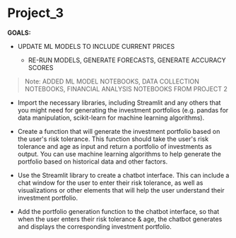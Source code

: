 # Project_3

<b>GOALS:</b> 

* UPDATE ML MODELS TO INCLUDE CURRENT PRICES

  * RE-RUN MODELS, GENERATE FORECASTS, GENERATE ACCURACY SCORES

>Note: ADDED ML MODEL NOTEBOOKS, DATA COLLECTION NOTEBOOKS, FINANCIAL ANALYSIS NOTEBOOKS FROM PROJECT 2

* Import the necessary libraries, including Streamlit and any others that you might need for generating the investment portfolios (e.g. pandas for data manipulation, scikit-learn for machine learning algorithms).

* Create a function that will generate the investment portfolio based on the user's risk tolerance. This function should take the user's risk tolerance and age as input and return a portfolio of investments as output. You can use machine learning algorithms to help generate the portfolio based on historical data and other factors.

* Use the Streamlit library to create a chatbot interface. This can include a chat window for the user to enter their risk tolerance, as well as visualizations or other elements that will help the user understand their investment portfolio.

* Add the portfolio generation function to the chatbot interface, so that when the user enters their risk tolerance & age, the chatbot generates and displays the corresponding investment portfolio.